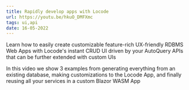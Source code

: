 ```yaml
---
title: Rapidly develop apps with Locode
url: https://youtu.be/hkuO_DMFXmc
tags: ui,api
date: 16-05-2022
---
```


Learn how to easily create customizable feature-rich UX-friendly RDBMS Web Apps with Locode's
instant CRUD UI driven by your AutoQuery APIs that can be further extended with custom UIs

In this video we show 3 examples from generating everything from an existing database, making customizations to the Locode App, 
and finally reusing all your services in a custom Blazor WASM App
